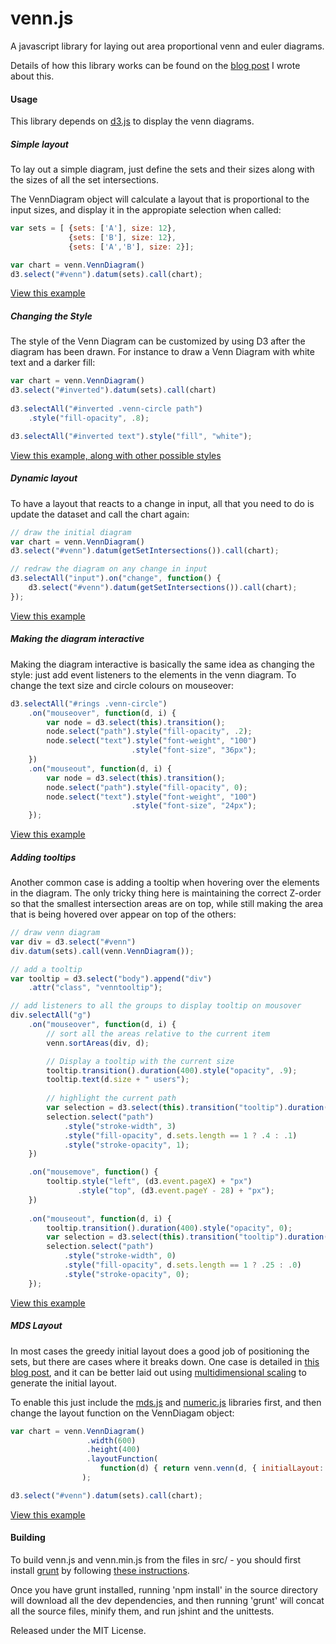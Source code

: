 venn.js
=======

A javascript library for laying out area proportional venn and euler diagrams.

Details of how this library works can be found on the [blog
post](http://www.benfrederickson.com/venn-diagrams-with-d3.js/)
I wrote about this.

#### Usage

This library depends on [d3.js](http://d3js.org/) to display the venn
diagrams.

##### Simple layout

To lay out a simple diagram, just define the sets and their sizes along with the sizes 
of all the set intersections.

The VennDiagram object will calculate a layout that is proportional to the
input sizes, and display it in the appropiate selection when called:

```javascript
var sets = [ {sets: ['A'], size: 12}, 
             {sets: ['B'], size: 12},
             {sets: ['A','B'], size: 2}];

var chart = venn.VennDiagram()
d3.select("#venn").datum(sets).call(chart);
```

[View this example ](http://benfred.github.io/venn.js/examples/simple.html)

##### Changing the Style

The style of the Venn Diagram can be customized by using D3 after the diagram
has been drawn. For instance to draw a Venn Diagram with white text and a darker fill:

```javascript
var chart = venn.VennDiagram()
d3.select("#inverted").datum(sets).call(chart)
            
d3.selectAll("#inverted .venn-circle path")
    .style("fill-opacity", .8);

d3.selectAll("#inverted text").style("fill", "white");
```

[View this example, along with other possible styles](http://benfred.github.io/venn.js/examples/styled.html)


##### Dynamic layout

To have a layout that reacts to a change in input, all that you need to do is
update the dataset and call the chart again:

```javascript
// draw the initial diagram
var chart = venn.VennDiagram()
d3.select("#venn").datum(getSetIntersections()).call(chart);

// redraw the diagram on any change in input
d3.selectAll("input").on("change", function() {
    d3.select("#venn").datum(getSetIntersections()).call(chart);
});
```

[View this example](http://benfred.github.io/venn.js/examples/dynamic.html)

##### Making the diagram interactive

Making the diagram interactive is basically the same idea as changing the style: just add event listeners to the elements in the venn diagram. To change the text size and circle colours on mouseover:

```javascript
d3.selectAll("#rings .venn-circle")
    .on("mouseover", function(d, i) {
        var node = d3.select(this).transition();
        node.select("path").style("fill-opacity", .2);
        node.select("text").style("font-weight", "100")
                           .style("font-size", "36px");
    })
    .on("mouseout", function(d, i) {
        var node = d3.select(this).transition();
        node.select("path").style("fill-opacity", 0);
        node.select("text").style("font-weight", "100")
                           .style("font-size", "24px");
    });
```
[View this example](http://benfred.github.io/venn.js/examples/interactive.html)

##### Adding tooltips

Another common case is adding a tooltip when hovering over the elements in the diagram. The only
tricky thing here is maintaining the correct Z-order so that the smallest intersection areas
are on top, while still making the area that is being hovered over appear on top of the others:

```javascript
// draw venn diagram
var div = d3.select("#venn")
div.datum(sets).call(venn.VennDiagram());

// add a tooltip
var tooltip = d3.select("body").append("div")
    .attr("class", "venntooltip");

// add listeners to all the groups to display tooltip on mousover
div.selectAll("g")
    .on("mouseover", function(d, i) {
        // sort all the areas relative to the current item
        venn.sortAreas(div, d);

        // Display a tooltip with the current size
        tooltip.transition().duration(400).style("opacity", .9);
        tooltip.text(d.size + " users");
        
        // highlight the current path
        var selection = d3.select(this).transition("tooltip").duration(400);
        selection.select("path")
            .style("stroke-width", 3)
            .style("fill-opacity", d.sets.length == 1 ? .4 : .1)
            .style("stroke-opacity", 1);
    })

    .on("mousemove", function() {
        tooltip.style("left", (d3.event.pageX) + "px")
               .style("top", (d3.event.pageY - 28) + "px");
    })
    
    .on("mouseout", function(d, i) {
        tooltip.transition().duration(400).style("opacity", 0);
        var selection = d3.select(this).transition("tooltip").duration(400);
        selection.select("path")
            .style("stroke-width", 0)
            .style("fill-opacity", d.sets.length == 1 ? .25 : .0)
            .style("stroke-opacity", 0);
    });
```
[View this example](http://benfred.github.io/venn.js/examples/intersection_tooltip.html)

##### MDS Layout

In most cases the greedy initial layout does a good job of positioning the
sets, but there are cases where it breaks down. One case is detailed in [this
blog post](http://www.benfrederickson.com/2013/05/16/multidimensional-scaling.html),
and it can be better laid out using [multidimensional
scaling](https://en.wikipedia.org/wiki/Multidimensional_scaling) to generate
the initial layout.

To enable this just include the [mds.js](http://github.com/benfred/mds.js)
and [numeric.js](http://numericjs.com) libraries first, and then change the 
layout function on the VennDiagam object:

```javascript
var chart = venn.VennDiagram()
                 .width(600)
                 .height(400)
                 .layoutFunction(
                    function(d) { return venn.venn(d, { initialLayout: venn.classicMDSLayout });}
                );

d3.select("#venn").datum(sets).call(chart);
```

[View this example](http://benfred.github.io/venn.js/examples/mds.html)

#### Building

To build venn.js and venn.min.js from the files in src/ - you should first
install [grunt](http://gruntjs.com/) by  following [these instructions](http://gruntjs.com/getting-started).

Once you have grunt installed, running 'npm install' in the source directory will download all the
dev dependencies, and then running 'grunt' will concat all the source files,
minify them, and run jshint and the unittests.

Released under the MIT License.
